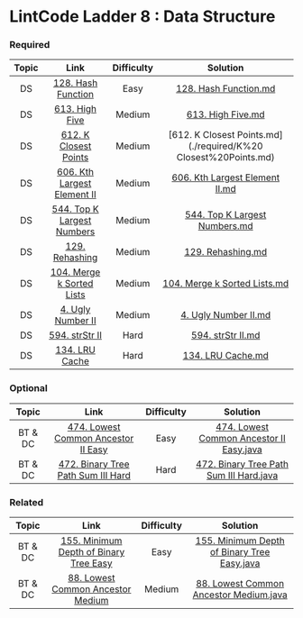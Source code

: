 # LintCode Ladder 8 : Data Structure

### Required
|         Topic         |                                                 Link                                                | Difficulty |                                                                                                 Solution                                                                                                 |
|:---------------------:|:--------------------------------------------------------------------------------------------------------:|:------:|:--------------------------------------------------------------------------------------------------------------------------------------------------------------------------------------------------------:|
| DS | [128. Hash Function](https://www.lintcode.com/problem/hash-function) | Easy | [128. Hash Function.md](./required/Hash%20Function.md) |
| DS | [613. High Five](https://www.lintcode.com/problem/high-five) | Medium | [613. High Five.md](./required/High%20Five.md) |
| DS | [612. K Closest Points](https://www.lintcode.com/problem/k-closest-points) | Medium | [612. K Closest Points.md](./required/K%20 Closest%20Points.md) |
| DS | [606. Kth Largest Element II](http://www.lintcode.com/problem/kth-largest-element-ii) | Medium | [606. Kth Largest Element II.md](./required/Kth%20Largest%20Element%20II.md) |
| DS | [544. Top K Largest Numbers](http://www.lintcode.com/problem/top-k-largest-numbers) | Medium | [544. Top K Largest Numbers.md](./required/Top%20k%20Largest%20Numbers.md) |
| DS | [129. Rehashing](https://www.lintcode.com/problem/rehashing) | Medium | [129. Rehashing.md](./required/rehashing.md) |
| DS | [104. Merge k Sorted Lists](http://www.lintcode.com/problem/merge-k-sorted-lists) | Medium | [104. Merge k Sorted Lists.md](./required/Merge%20k%20Sorted%20Lists.md) |
| DS | [4. Ugly Number II](http://www.lintcode.com/problem/ugly-number-ii) | Medium | [4. Ugly Number II.md](./required/CloneGraph.md) |
| DS | [594. strStr II](http://www.lintcode.com/problem/strstr-ii) | Hard | [594. strStr II.md](./required/strStr%20II.md) |
| DS | [134. LRU Cache](http://www.lintcode.com/problem/lru-cache) | Hard | [134. LRU Cache.md](./required/LRU%20Cache.md) |

### Optional
|         Topic         |                                                 Link                                                | Difficulty |                                                                                                 Solution                                                                                                 |
|:---------------------:|:--------------------------------------------------------------------------------------------------------:|:------:|:--------------------------------------------------------------------------------------------------------------------------------------------------------------------------------------------------------:|
| BT & DC | [474. Lowest Common Ancestor II Easy](http://www.lintcode.com/problem/lowest-common-ancestor-ii) | Easy | [474. Lowest Common Ancestor II Easy.java](https://github.com/chendddong/LintCode/blob/master/JiuZhang%20Algorithm%20Ladder/3%20-%20Binary%20Tree%20%26%20Divide%20Conquer/Optional/474.%20Lowest%20Common%20Ancestor%20II%20Easy.java) |
| BT & DC | [472. Binary Tree Path Sum III  Hard](http://www.lintcode.com/problem/binary-tree-path-sum-iii) | Hard | [472. Binary Tree Path Sum III  Hard.java](https://github.com/chendddong/LintCode/blob/master/JiuZhang%20Algorithm%20Ladder/3%20-%20Binary%20Tree%20%26%20Divide%20Conquer/Optional/472.%20Binary%20Tree%20Path%20Sum%20III%20Hard.java) |

### Related
|         Topic         |                                                 Link                                                | Difficulty |                                                                                                 Solution                                                                                                 |
|:---------------------:|:--------------------------------------------------------------------------------------------------------:|:------:|:--------------------------------------------------------------------------------------------------------------------------------------------------------------------------------------------------------:|
| BT & DC | [155. Minimum Depth of Binary Tree Easy](http://www.lintcode.com/problem/minimum-depth-of-binary-tree) | Easy | [155. Minimum Depth of Binary Tree Easy.java](https://github.com/chendddong/LintCode/blob/master/JiuZhang%20Algorithm%20Ladder/3%20-%20Binary%20Tree%20%26%20Divide%20Conquer/Related/155.%20Minimum%20Depth%20of%20Binary%20Tree%20Easy.java) |
| BT & DC | [88. Lowest Common Ancestor Medium](http://www.lintcode.com/problem/lowest-common-ancestor) | Medium | [88. Lowest Common Ancestor Medium.java](https://github.com/chendddong/LintCode/blob/master/JiuZhang%20Algorithm%20Ladder/3%20-%20Binary%20Tree%20%26%20Divide%20Conquer/Related/88.%20Lowest%20Common%20Ancestor%20Medium.java) |
